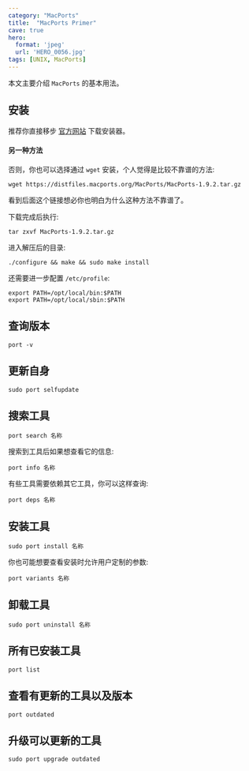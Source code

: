 ```yaml
---
category: "MacPorts"
title:  "MacPorts Primer"
cave: true
hero:
  format: 'jpeg'
  url: 'HERO_0056.jpg'
tags: [UNIX, MacPorts]
---
```

本文主要介绍 `MacPorts` 的基本用法。

## 安装

推荐你直接移步 [官方网站](https://www.macports.org/install.php) 下载安装器。

#### 另一种方法

否则，你也可以选择通过 `wget` 安装，个人觉得是比较不靠谱的方法:

`wget https://distfiles.macports.org/MacPorts/MacPorts-1.9.2.tar.gz`

看到后面这个链接想必你也明白为什么这种方法不靠谱了。

下载完成后执行:

```console
tar zxvf MacPorts-1.9.2.tar.gz
```

进入解压后的目录:

```console
./configure && make && sudo make install
```

还需要进一步配置 `/etc/profile`:

```console
export PATH=/opt/local/bin:$PATH
export PATH=/opt/local/sbin:$PATH
```

## 查询版本

```console
port -v
```

## 更新自身

```console
sudo port selfupdate
```

## 搜索工具

```console
port search 名称
```

搜索到工具后如果想查看它的信息:

```console
port info 名称
```

有些工具需要依赖其它工具，你可以这样查询:

```console
port deps 名称
```

## 安装工具

```console
sudo port install 名称
```

你也可能想要查看安装时允许用户定制的参数:

```console
port variants 名称
```

## 卸载工具

```console
sudo port uninstall 名称
```

## 所有已安装工具

```console
port list
```

## 查看有更新的工具以及版本

```console
port outdated
```

## 升级可以更新的工具

```console
sudo port upgrade outdated
```





